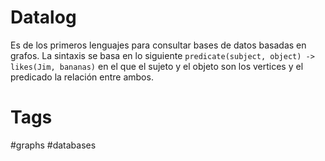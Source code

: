 # Datalog
Es de los primeros lenguajes para consultar bases de datos basadas en grafos. La sintaxis se basa en lo siguiente `predicate(subject, object) -> likes(Jim, bananas)` en el que el sujeto y el objeto son los vertices y el predicado la relación entre ambos.

# Tags
#graphs #databases 